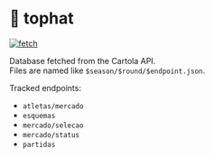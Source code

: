# 🎩 tophat

[![fetch](https://github.com/joaomcl/tophat/actions/workflows/fetch.yml/badge.svg)](https://github.com/joaomcl/tophat/actions/workflows/fetch.yml)

Database fetched from the Cartola API.  
Files are named like `$season/$round/$endpoint.json`.  

Tracked endpoints:

* `atletas/mercado`
* `esquemas`
* `mercado/selecao`
* `mercado/status`
* `partidas`
